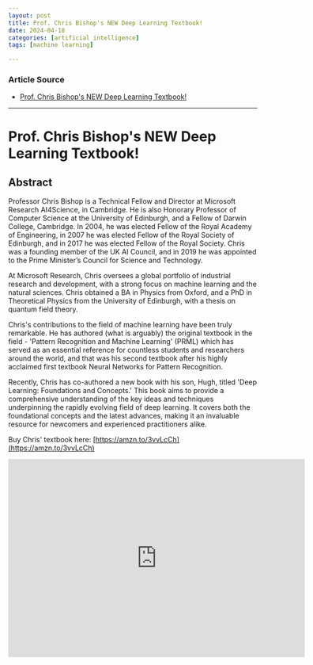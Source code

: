 ```yaml
---
layout: post
title: Prof. Chris Bishop's NEW Deep Learning Textbook! 
date: 2024-04-18
categories: [artificial intelligence]
tags: [machine learning]

---
```


### Article Source


* [Prof. Chris Bishop's NEW Deep Learning Textbook!](https://www.youtube.com/watch?v=kuvFoXzTK3E)

---



# Prof. Chris Bishop's NEW Deep Learning Textbook!  

## Abstract

Professor Chris Bishop is a Technical Fellow and Director at Microsoft Research AI4Science, in Cambridge. He is also Honorary Professor of Computer Science at the University of Edinburgh, and a Fellow of Darwin College, Cambridge. In 2004, he was elected Fellow of the Royal Academy of Engineering, in 2007 he was elected Fellow of the Royal Society of Edinburgh, and in 2017 he was elected Fellow of the Royal Society. Chris was a founding member of the UK AI Council, and in 2019 he was appointed to the Prime Minister’s Council for Science and Technology.

At Microsoft Research, Chris oversees a global portfolio of industrial research and development, with a strong focus on machine learning and the natural sciences.
Chris obtained a BA in Physics from Oxford, and a PhD in Theoretical Physics from the University of Edinburgh, with a thesis on quantum field theory. 

Chris's contributions to the field of machine learning have been truly remarkable. He has authored (what is arguably) the original textbook in the field - 'Pattern Recognition and Machine Learning' (PRML) which has served as an essential reference for countless students and researchers around the world, and that was his second textbook after his highly acclaimed first textbook Neural Networks for Pattern Recognition. 

Recently, Chris has co-authored a new book with his son, Hugh, titled 'Deep Learning: Foundations and Concepts.' This book aims to provide a comprehensive understanding of the key ideas and techniques underpinning the rapidly evolving field of deep learning. It covers both the foundational concepts and the latest advances, making it an invaluable resource for newcomers and experienced practitioners alike.

Buy Chris' textbook here:
[https://amzn.to/3vvLcCh](https://amzn.to/3vvLcCh)

<iframe width="600" height="400" src="https://www.youtube.com/embed/kuvFoXzTK3E?si=4GXdWcre_9nfmkHs" title="YouTube video player" frameborder="0" allow="accelerometer; autoplay; clipboard-write; encrypted-media; gyroscope; picture-in-picture; web-share" referrerpolicy="strict-origin-when-cross-origin" allowfullscreen></iframe>
